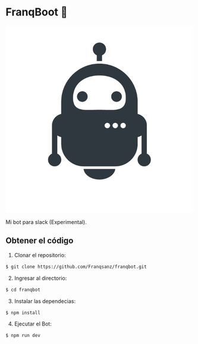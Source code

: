 # FranqBoot 🤪

![bot](bot.png)

Mi bot para slack (Experimental).

## Obtener el código

1. Clonar el repositorio:

```sh
$ git clone https://github.com/Franqsanz/franqbot.git
```
2. Ingresar al directorio:

```sh
$ cd franqbot
```

3. Instalar las dependecias:

```sh
$ npm install
```
4. Ejecutar el Bot:

```sh
$ npm run dev
```